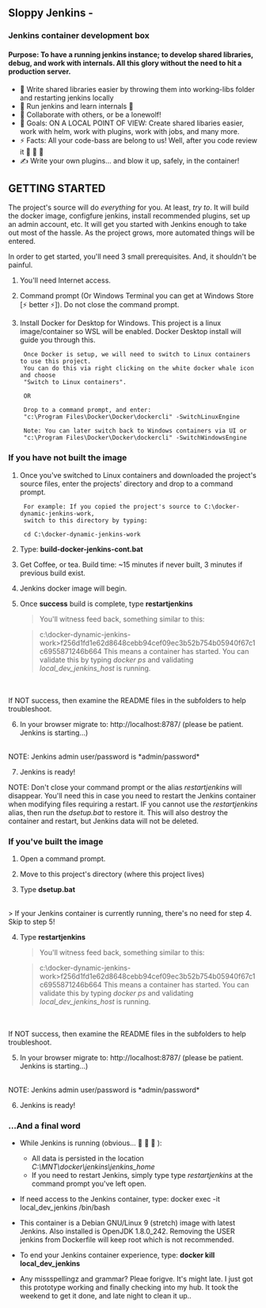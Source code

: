 ##  Sloppy Jenkins - 
### Jenkins container development box

#### Purpose: To have a running jenkins instance; to develop shared libraries, debug, and work with internals. All this glory without the need to hit a production server.

- 🔭 Write shared libraries easier by throwing them into working-libs folder and restarting jenkins locally 
- 🌱 Run jenkins and learn internals 🤣
- 👯 Collaborate with others, or be a lonewolf!
- 🥅 Goals: ON A LOCAL POINT OF VIEW: Create shared libaries easier, work with helm, work with plugins, work with jobs, and many more.
- ⚡ Facts: All your code-bass are belong to us! Well, after you code review it 🤣 🤣 🤣
- ✍️ Write your own plugins... and blow it up, safely, in the container!

## GETTING STARTED

The project's source will do *everything* for you. At least, *try to*. It will build the docker image, configfure jenkins, install recommended plugins, set up an admin account, etc. It will get you started with Jenkins enough to take out most of the hassle. As the project grows, more automated things will be entered. 

In order to get started, you'll need 3 small prerequisites. And, it shouldn't be painful. 

1. You'll need Internet access.
2. Command prompt (Or Windows Terminal you can get at Windows Store [⚡ better ⚡]). Do not close the command prompt. 
3. Install Docker for Desktop for Windows. This project is a linux image/container so WSL will be enabled. Docker Desktop install will guide you through this.

        Once Docker is setup, we will need to switch to Linux containers to use this project. 
        You can do this via right clicking on the white docker whale icon and choose 
        "Switch to Linux containers".

        OR

        Drop to a command prompt, and enter:
        "c:\Program Files\Docker\Docker\dockercli" -SwitchLinuxEngine

        Note: You can later switch back to Windows containers via UI or 
        "c:\Program Files\Docker\Docker\dockercli" -SwitchWindowsEngine

### If you have not built the image
1. Once you've switched to Linux containers and downloaded the project's source files, enter the projects' directory and drop to a command prompt. 

        For example: If you copied the project's source to C:\docker-dynamic-jenkins-work, 
        switch to this directory by typing:

        cd C:\docker-dynamic-jenkins-work

2. Type: **build-docker-jenkins-cont.bat**

3. Get Coffee, or tea. Build time: ~15 minutes if never built, 3 minutes if previous build exist.

4. Jenkins docker image will begin. 


5. Once **success** build is complete, type **restartjenkins**<BR>

    > You'll witness feed back, something similar to this:

    > c:\docker-dynamic-jenkins-work>f256d1fd1e62d8648cebb94cef09ec3b52b754b05940f67c1c6955871246b664
    This means a container has started. You can validate this by typing *docker ps* and validating *local_dev_jenkins_host* is running.
<BR>
<BR>
If NOT success, then examine the README files in the subfolders to help troubleshoot.

6. In your browser migrate to: http://localhost:8787/  (please be patient. Jenkins is starting...)
<BR>
NOTE: Jenkins admin user/password is *admin/password*

7. Jenkins is ready!

NOTE: Don't close your command prompt or the alias *restartjenkins* will disappear. You'll need this in case you need to restart the Jenkins container when modifying files requiring a restart. IF you cannot use the *restartjenkins* alias, then run the *dsetup.bat* to restore it. This will also destroy the container and restart, but Jenkins data will not be deleted.


### If you've built the image

1. Open a command prompt.

2. Move to this project's directory (where this project lives)

3. Type **dsetup.bat**
<BR>
    > If your Jenkins container is currently running, there's no need for step 4. Skip to step 5!

4. Type **restartjenkins**
    > You'll witness feed back, something similar to this:

    > c:\docker-dynamic-jenkins-work>f256d1fd1e62d8648cebb94cef09ec3b52b754b05940f67c1c6955871246b664
    This means a container has started. You can validate this by typing *docker ps* and validating *local_dev_jenkins_host* is running.
<BR>
<BR>
If NOT success, then examine the README files in the subfolders to help troubleshoot.

5. In your browser migrate to: http://localhost:8787/  (please be patient. Jenkins is starting...)
<BR>
NOTE: Jenkins admin user/password is *admin/password*

6. Jenkins is ready!


### ...And a final word

- While Jenkins is running (obvious... 🤣 🤣 🤣 ): 
    - All data is persisted in the location *C:\MNT\docker\jenkins\jenkins_home* 
    - If you need to restart Jenkins, simply type type *restartjenkins* at the command prompt you've left open.

- If need access to the Jenkins container, type:
    docker exec -it local_dev_jenkins /bin/bash

- This container is a Debian GNU/Linux 9 (stretch) image with latest Jenkins. Also installed is OpenJDK 1.8.0_242. Removing the USER jenkins from Dockerfile will keep root which is not recommended.

- To end your Jenkins container experience, type: **docker kill local_dev_jenkins**

- Any missspellingz and grammar? Pleae forigve. It's might late. I just got this prototype working and finally checking into my hub. It took the weekend to get it done, and late night to clean it up.. 



